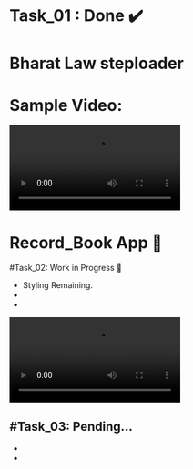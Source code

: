 # Task_01 : Done ✔️
# Bharat Law steploader
# Sample Video:
<video src = "https://github.com/Ritikkumar992/twitterQuery/assets/75531808/77be9706-6d05-4276-9b1c-3abc4af7672d"></video>

# Record_Book App 📱
#Task_02: Work in Progress 🔄️
- Styling Remaining.
-
-
<video src = "https://github.com/Ritikkumar992/projectBharatLaw/assets/75531808/95fe4d51-1dc8-4a4b-863d-8dc92c5ecfab"></video>

#Task_03: Pending...
-
-
-
